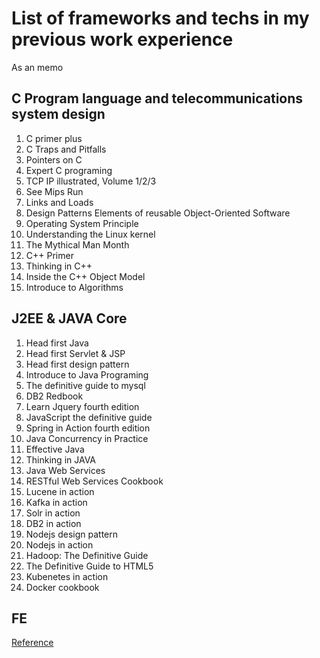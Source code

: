 # List of frameworks and techs in my previous work experience
As an memo

## C Program language and telecommunications system design

1. C primer plus
2. C Traps and Pitfalls
3. Pointers on C
4. Expert C programing
5. TCP IP illustrated, Volume 1/2/3
6. See Mips Run
7. Links and Loads
8. Design Patterns Elements of reusable Object-Oriented Software
9. Operating System Principle
10. Understanding the Linux kernel
11. The Mythical Man Month
12. C++ Primer
13. Thinking in C++
14. Inside the C++ Object Model
16. Introduce to Algorithms

## J2EE & JAVA Core

1. Head first Java
2. Head first Servlet & JSP
3. Head first design pattern
4. Introduce to Java Programing
5. The definitive guide to mysql
6. DB2 Redbook
7. Learn Jquery fourth edition
8. JavaScript the definitive guide
9. Spring in Action fourth edition
10. Java Concurrency in Practice
11. Effective Java
12. Thinking in JAVA
13. Java Web Services
14. RESTful Web Services Cookbook
15. Lucene in action
16. Kafka in action
17. Solr in action
18. DB2 in action
19. Nodejs design pattern
20. Nodejs in action
21. Hadoop: The Definitive Guide
22. The Definitive Guide to HTML5
23. Kubenetes in action
24. Docker cookbook

## FE
[Reference](https://github.com/Charlang/become-an-architect/blob/master/FE_Tech_Stack_Checklist.md)
